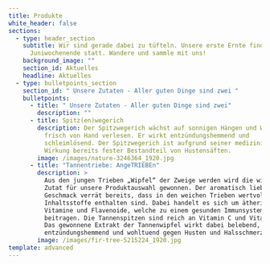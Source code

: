 ```yaml
---
title: Produkte
white_header: false
sections:
  - type: header_section
    subtitle: Wir sind gerade dabei zu tüfteln. Unsere erste Ernte findet im ersten
      Juniwochenende statt. Wandere und sammle mit uns!
    background_image: ""
    section_id: Aktuelles
    headline: Aktuelles
  - type: bulletpoints_section
    section_id: " Unsere Zutaten - Aller guten Dinge sind zwei "
    bulletpoints:
      - title: " Unsere Zutaten - Aller guten Dinge sind zwei"
        description: ""
      - title: Spitz(en)wegerich
        description: Der Spitzwegerich wächst auf sonnigen Hängen und Wiesen und wird
          frisch von Hand verlesen. Er wirkt entzündungshemmend und
          schleimlösend. Der Spitzwegerich ist aufgrund seiner medizinischen
          Wirkung bereits fester Bestandteil von Hustensäften.
        image: /images/nature-3246364_1920.jpg
      - title: "Tannentriebe: AngeTRIEBEn"
        description: >
          Aus den jungen Trieben „Wipfel“ der Zweige werden wird die wichtigste
          Zutat für unsere Produktauswahl gewonnen. Der aromatisch liebliche
          Geschmack verrät bereits, dass in den weichen Trieben wertvolle
          Inhaltsstoffe enthalten sind. Dabei handelt es sich um ätherische Öle,
          Vitamine und Flavenoide, welche zu einem gesunden Immunsystem
          beitragen. Die Tannenspitzen sind reich an Vitamin C und Vitamin A.
          Das gewonnene Extrakt der Tannenwipfel wirkt dabei belebend, sowie
          entzündungshemmend und wohltuend gegen Husten und Halsschmerzen. 
        image: /images/fir-tree-5215224_1920.jpg
template: advanced
---
```

